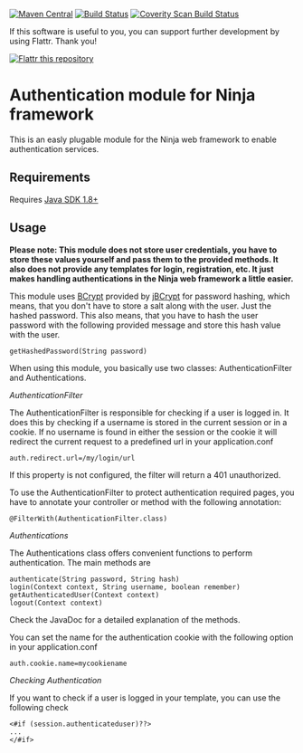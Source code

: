 [![Maven Central](https://maven-badges.herokuapp.com/maven-central/de.svenkubiak/ninja-authentication-module/badge.svg)](https://maven-badges.herokuapp.com/maven-central/de.svenkubiak/ninja-authentication-module)
[![Build Status](https://secure.travis-ci.org/svenkubiak/ninja-authentication.png?branch=master)](http://travis-ci.org/svenkubiak/ninja-authentication)
[![Coverity Scan Build Status](https://scan.coverity.com/projects/4076/badge.svg)](https://scan.coverity.com/projects/4076)

If this software is useful to you, you can support further development by using Flattr. Thank you!

[![Flattr this repository](http://api.flattr.com/button/flattr-badge-large.png)](https://flattr.com/submit/auto?user_id=svenkubiak&url=https://github.com/svenkubiak/ninja-authentication&title=ninja-authentication&language=en&tags=github&category=software)


Authentication module for Ninja framework
=====================
This is an easly plugable module for the Ninja web framework to enable authentication services.

Requirements
------------------

Requires [Java SDK 1.8+][1]

Usage
-----

**Please note: This module does not store user credentials, you have to store these values yourself and pass them to the provided methods. It also does not provide any templates for login, registration, etc. It just makes handling authentications in the Ninja web framework a little easier.**

This module uses [BCrypt][2] provided by [jBCrypt][3] for password hashing, which means, that you don't have to store a salt along with the user. Just the hashed password. This also means, that you have to hash the user password with the following provided message and store this hash value with the user.

	getHashedPassword(String password)

When using this module, you basically use two classes: AuthenticationFilter and Authentications.

*AuthenticationFilter*

The AuthenticationFilter is responsible for checking if a user is logged in. It does this by checking if a username is stored in the current session or in a cookie. If no username is found in either the session or the cookie it will redirect the current request to a predefined url in your application.conf

	auth.redirect.url=/my/login/url
	
If this property is not configured, the filter will return a 401 unauthorized.

To use the AuthenticationFilter to protect authentication required pages, you have to annotate your controller or method with the following annotation:

	@FilterWith(AuthenticationFilter.class)

*Authentications*

The Authentications class offers convenient functions to perform authentication. The main methods are

	authenticate(String password, String hash)
	login(Context context, String username, boolean remember)
	getAuthenticatedUser(Context context)
	logout(Context context)

Check the JavaDoc for a detailed explanation of the methods.

You can set the name for the authentication cookie with the following option in your application.conf

	auth.cookie.name=mycookiename
	
*Checking Authentication*

If you want to check if a user is logged in your template, you can use the following check

	<#if (session.authenticateduser)??>
	...
	</#if> 

[1]: http://www.oracle.com/technetwork/java/javase/downloads/index.html
[2]: http://de.wikipedia.org/wiki/Bcrypt
[3]: http://www.mindrot.org/projects/jBCrypt/